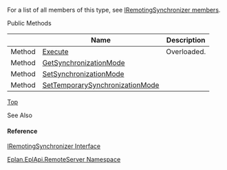 For a list of all members of this type, see [IRemotingSynchronizer members](Eplan.EplApi.AFu~Eplan.EplApi.RemoteServer.IRemotingSynchronizer_members.html).

Public Methods

|  | Name | Description |
| --- | --- | --- |
| Method | [Execute](Eplan.EplApi.AFu~Eplan.EplApi.RemoteServer.IRemotingSynchronizer~Execute.html) | Overloaded. |
| Method | [GetSynchronizationMode](Eplan.EplApi.AFu~Eplan.EplApi.RemoteServer.IRemotingSynchronizer~GetSynchronizationMode.html) |  |
| Method | [SetSynchronizationMode](Eplan.EplApi.AFu~Eplan.EplApi.RemoteServer.IRemotingSynchronizer~SetSynchronizationMode.html) |  |
| Method | [SetTemporarySynchronizationMode](Eplan.EplApi.AFu~Eplan.EplApi.RemoteServer.IRemotingSynchronizer~SetTemporarySynchronizationMode.html) |  |

[Top](#top)

See Also

#### Reference

[IRemotingSynchronizer Interface](Eplan.EplApi.AFu~Eplan.EplApi.RemoteServer.IRemotingSynchronizer.html)
  
[Eplan.EplApi.RemoteServer Namespace](Eplan.EplApi.AFu~Eplan.EplApi.RemoteServer_namespace.html)